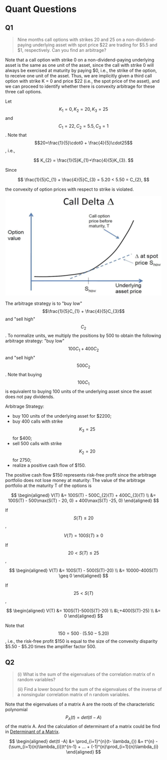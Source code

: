 # Quant Questions

## Q1
> Nine months call options with strikes 20 and 25 on a non-dividend-paying underlying asset with spot price $22 are trading for $5.5 and $1, respectively. Can you find an arbitrage?

Note that a call option with strike 0 on a non-dividend-paying underlying asset is the same as one unit of the asset, since the call with strike 0 will always be exercised at maturity by paying $0, i.e., the strike of the option, to receive one unit of the asset. Thus, we are implicitly given a third call option with strike K = 0 and price $22 (i.e., the spot price of the asset), and we can proceed to identify whether there is convexity arbitrage for these three call options.

Let $$K_{1}=0, K_{2}=20, K_{3}=25$$ and $$C_{1}=22, C_{2}=5.5, C_{3}=1$$. Note that $$20=\frac{1}{5}\cdot0 + \frac{4}{5}\cdot25$$, i.e.,

$$
K_{2} = \frac{1}{5}K_{1}+\frac{4}{5}K_{3}.
$$

Since

$$
\frac{1}{5}C_{1} + \frac{4}{5}C_{3} = 5.20 < 5.50 = C_{2},
$$

the convexity of option prices with respect to strike is violated.

![](https://raw.githubusercontent.com/Midtown-Innovation/quantech-weekly/main/resource/option_convexity.png "convexity of option prices")

The arbitrage strategy is to "buy low" $$\frac{1}{5}C_{1} + \frac{4}{5}C_{3}$$ and "sell high" $$C_{2}$$.  To normalize units, we multiply the positions by 500 to obtain the following arbitrage strategy: "buy low" $$100C_{1}+400C_{2}$$ and "sell high" $$500C_{2}$$. Note that buying $$100C_{1}$$ is equivalent to buying 100 units of the underlying asset since the asset does not pay dividends.

Arbitrage Strategy: 
- buy 100 units of the underlying asset for $2200;
- buy 400 calls with strike $$K_{3} = 25$$ for $400;
- sell 500 calls with strike $$K_{2} = 20$$ for 2750;
- realize a positive cash flow of $150.

The positive cash flow $150 represents risk-free profit since the arbitrage portfolio does not lose money at maturity: The value of the arbitrage portfolio at the maturity T of the options is 

$$
\begin{aligned}
V(T) &= 100S(T) - 500C_{2}(T) + 400C_{3}(T) \\
&= 100S(T) - 500\max(S(T) - 20, 0) + 400\max(S(T) -25, 0)
\end{aligned}
$$

If $$S(T) \leq 20$$,

$$
V(T) = 100S(T) \geq 0
$$

If $$20\lt S(T)\leq25$$,

$$
\begin{aligned}
V(T) &= 100S(T) - 500(S(T)-20) \\
&= 10000-400S(T) \geq 0
\end{aligned}
$$

If $$25 \lt S(T)$$,

$$
\begin{aligned}
V(T) &= 100S(T)-500(S(T)-20) \\
&\;+400(S(T)-25) \\
&= 0
\end{aligned}
$$

Note that $$150 = 500 \cdot (5.50 - 5.20)$$, i.e., the risk-free profit $150 is equal to the size of the convexity disparity $5.50 - $5.20 times the amplifier factor 500.

## Q2
> (i) What is the sum of the eigenvalues of the correlation matrix of n random variables?
> 
> (ii) Find a lower bound for the sum of the eigenvalues of the inverse of a nonsingular correlation matrix of n random variables.

Note that the eigenvalues of a matrix A are the roots of the characteristic polynomial $$P_{A}(t) = det(tI - A)$$ of the matrix A. And the calculation of determinant of a matrix could be find in [Determinant of a Matrix](https://www.mathsisfun.com/algebra/matrix-determinant.html).

$$
\begin{aligned}
det(tI -A) &= \prod_{i=1}^{n}(t- \lambda_{})
&= t^{n} - (\sum_{i=1}{n}\lambda_{i})t^{n-1} + ... + (-1)^{n}\prod_{i=1}{n}\lambda_{i}
\end{aligned}
$$
